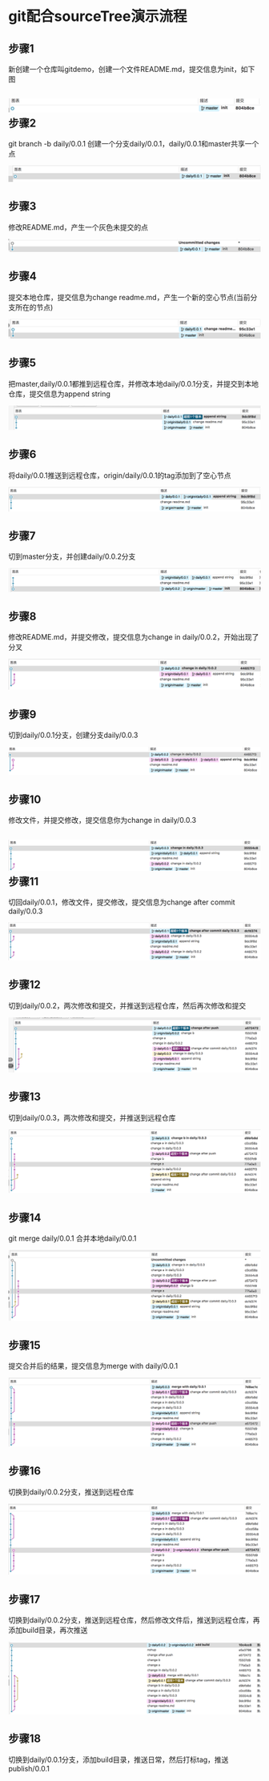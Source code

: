 # git配合sourceTree演示流程

## 步骤1

新创建一个仓库叫gitdemo，创建一个文件README.md，提交信息为init，如下图

## ![](/git配合sourcetree/assets/DingTalk20170728103336.png)步骤2

git branch -b daily/0.0.1 创建一个分支daily/0.0.1，daily/0.0.1和master共享一个点

![](/git配合sourcetree/assets/DingTalk20170728105024.png)

## 步骤3

修改README.md，产生一个灰色未提交的点

![](/git配合sourcetree/assets/DingTalk20170728105346.png)

## 步骤4

提交本地仓库，提交信息为change readme.md，产生一个新的空心节点\(当前分支所在的节点\)

![](/git配合sourcetree/assets/DingTalk20170728105552.png)

## 步骤5

把master,daily/0.0.1都推到远程仓库，并修改本地daily/0.0.1分支，并提交到本地仓库，提交信息为append string

![](/git配合sourcetree/assets/DingTalk20170728110300.png)

## 步骤6

将daily/0.0.1推送到远程仓库，origin/daily/0.0.1的tag添加到了空心节点

![](/git配合sourcetree/assets/DingTalk20170728110510.png)

## 步骤7

切到master分支，并创建daily/0.0.2分支

![](/git配合sourcetree/assets/DingTalk20170728110730.png)

## 步骤8

修改README.md，并提交修改，提交信息为change in daily/0.0.2，开始出现了分叉

![](/git配合sourcetree/assets/DingTalk20170728111017.png)

## 步骤9

切到daily/0.0.1分支，创建分支daily/0.0.3

![](/git配合sourcetree/assets/DingTalk20170728111622.png)

## 步骤10

修改文件，并提交修改，提交信息你为change in daily/0.0.3

## ![](/git配合sourcetree/assets/DingTalk20170728112352.png)步骤11

切回daily/0.0.1，修改文件，提交修改，提交信息为change after commit daily/0.0.3

![](/git配合sourcetree/assets/DingTalk20170728112604.png)

## 步骤12

切到daily/0.0.2，两次修改和提交，并推送到远程仓库，然后再次修改和提交

![](/git配合sourcetree/assets/DingTalk20170728113253.png)

## 步骤13

切到daily/0.0.3，两次修改和提交，并推送到远程仓库

![](/git配合sourcetree/assets/DingTalk20170728113814.png)

## 步骤14

git merge daily/0.0.1 合并本地daily/0.0.1

![](/git配合sourcetree/assets/DingTalk20170728114356.png)

## 步骤15

提交合并后的结果，提交信息为merge with daily/0.0.1

![](/git配合sourcetree/assets/DingTalk20170728115638.png)

## 步骤16

切换到daily/0.0.2分支，推送到远程仓库

![](/git配合sourcetree/assets/DingTalk20170728120003.png)

## 步骤17

切换到daily/0.0.2分支，推送到远程仓库，然后修改文件后，推送到远程仓库，再添加build目录，再次推送

![](/git配合sourcetree/assets/DingTalk20170728130720.png)

## 步骤18

切换到daily/0.0.1分支，添加build目录，推送日常，然后打标tag，推送publish/0.0.1

